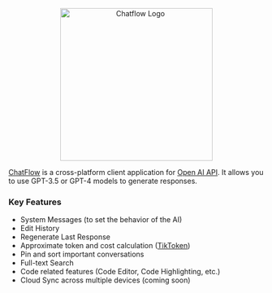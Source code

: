 <p align="center"><a href="https://chatflow.anir.cloud" target="_blank"><img src="https://chatflow.anir.cloud/image/logo.png" width="300" alt="Chatflow Logo"></a></p>

[ChatFlow](https://chatflow.anir.cloud) is a cross-platform client application for [Open AI API](https://platform.openai.com/docs/api-reference). It allows you to use GPT-3.5 or GPT-4 models to generate responses. 

### Key Features
- System Messages (to set the behavior of the AI)
- Edit History
- Regenerate Last Response
- Approximate token and cost calculation ([TikToken](https://github.com/openai/tiktoken))
- Pin and sort important conversations
- Full-text Search
- Code related features (Code Editor, Code Highlighting, etc.)
- Cloud Sync across multiple devices (coming soon)
